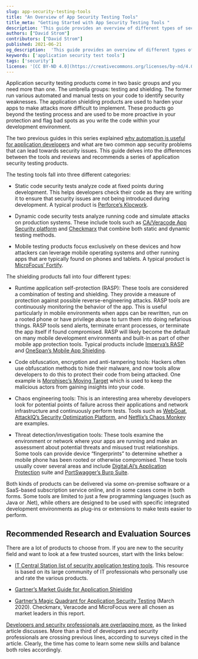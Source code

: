 ```yaml
---
slug: app-security-testing-tools
title: "An Overview of App Security Testing Tools"
title_meta: "Getting Started with App Security Testing Tools "
description: 'This guide provides an overview of different types of security testing tools with links to various application testing and shielding products. The testing tools discussed in this guide are use for static code security, dynamic code security, and mobile testing.'
authors: ["David Strom"]
contributors: ["David Strom"]
published: 2021-06-21
og_description:  'This guide provides an overview of different types of security testing tools with links to various application testing and shielding products. The testing tools discussed in this guide are use for static code security, dynamic code security, and mobile testing.'
keywords: ['application security test tools']
tags: ['security']
license: '[CC BY-ND 4.0](https://creativecommons.org/licenses/by-nd/4.0)'
---
```


Application security testing products come in two basic groups and you need more than one. The umbrella groups: testing and shielding. The former run various automated and manual tests on your code to identify security weaknesses. The application shielding products are used to harden your apps to make attacks more difficult to implement. These products go beyond the testing process and are used to be more proactive in your protection and flag bad spots as you write the code within your development environment.

The two previous guides in this series explained [why automation is useful for application developers](/docs/guides/security-automation-business) and what are two common app security problems that can lead towards security issues. This guide delves into the differences between the tools and reviews and recommends a series of application security testing products.

The testing tools fall into three different categories:

- Static code security tests analyze code at fixed points during development. This helps developers check their code as they are writing it to ensure that security issues are not being introduced during development. A typical product is [Perforce’s Klocwork](https://www.perforce.com/products/klocwork).

- Dynamic code security tests analyze running code and simulate attacks on production systems. These include tools such as [CA/Veracode App Security platform](https://www.veracode.com/products) and [Checkmarx](https://www.checkmarx.com/) that combine both static and dynamic testing methods.

- Mobile testing products focus exclusively on these devices and how attackers can leverage mobile operating systems and other running apps that are typically found on phones and tablets. A typical product is [MicroFocus’ Fortify](https://www.microfocus.com/en-us/cyberres/application-security/fortify-on-demand).

The shielding products fall into four different types:

- Runtime application self-protection (RASP): These tools are considered a combination of testing and shielding. They provide a measure of protection against possible reverse-engineering attacks. RASP tools are continuously monitoring the behavior of the app. This is useful particularly in mobile environments when apps can be rewritten, run on a rooted phone or have privilege abuse to turn them into doing nefarious things. RASP tools send alerts, terminate errant processes, or terminate the app itself if found compromised. RASP will likely become the default on many mobile development environments and built-in as part of other mobile app protection tools. Typical products include [Imperva’s RASP](https://www.imperva.com/products/runtime-application-self-protection-rasp/) and [OneSpan’s Mobile App Shielding](https://www.onespan.com/products/application-shielding).

- Code obfuscation, encryption and anti-tampering tools: Hackers often use obfuscation methods to hide their malware, and now tools allow developers to do this to protect their code from being attacked. One example is [Morphisec’s Moving Target](https://www.morphisec.com/) which is used to keep the malicious actors from gaining insights into your code.

- Chaos engineering tools: This is an interesting area whereby developers look for potential points of failure across their applications and network infrastructure and continuously perform tests. Tools such as [WebGoat](https://owasp.org/www-project-webgoat/), [AttackIQ’s Security Optimization Platform](https://attackiq.com/), and [Netflix’s Chaos Monkey](https://netflix.github.io/chaosmonkey/) are examples.

- Threat detection/investigation tools: These tools examine the environment or network where your apps are running and make an assessment about potential threats and misused trust relationships. Some tools can provide device “fingerprints” to determine whether a mobile phone has been rooted or otherwise compromised. These tools usually cover several areas and include [Digital.AI’s Application Protection](https://digital.ai/application-protection) suite and [PortSwagger’s Burp Suite](https://portswigger.net/burp).

Both kinds of products can be delivered via some on-premise software or a SaaS-based subscription service online, and in some cases come in both forms. Some tools are limited to just a few programming languages (such as Java or .Net), while others are designed to be used with specific integrated development environments as plug-ins or extensions to make tests easier to perform.

## Recommended Research and Evaluation Sources

There are a lot of products to choose from. If you are new to the security field and want to look at a few trusted sources, start with the links below:

- [IT Central Station list of security application testing tools](https://www.itcentralstation.com/categories/application-security-testing). This resource is based on its large community of IT professionals who personally use and rate the various products.

- [Gartner’s Market Guide for Application Shielding](https://www.gartner.com/reviews/market/application-shielding)

- [Gartner’s Magic Quadrant for Application Security Testing](https://www.gartner.com/doc/3984345) (March 2020). Checkmarx, Veracode and MicroFocus were all chosen as market leaders in this report.

[Developers and security professionals are overlapping more](https://www.cybersecuritydive.com/news/developer-security-gitlab-devsecops/599599/), as the linked article discusses. More than a third of developers and security professionals are crossing previous lines, according to surveys cited in the article. Clearly, the time has come to learn some new skills and balance both roles accordingly.
